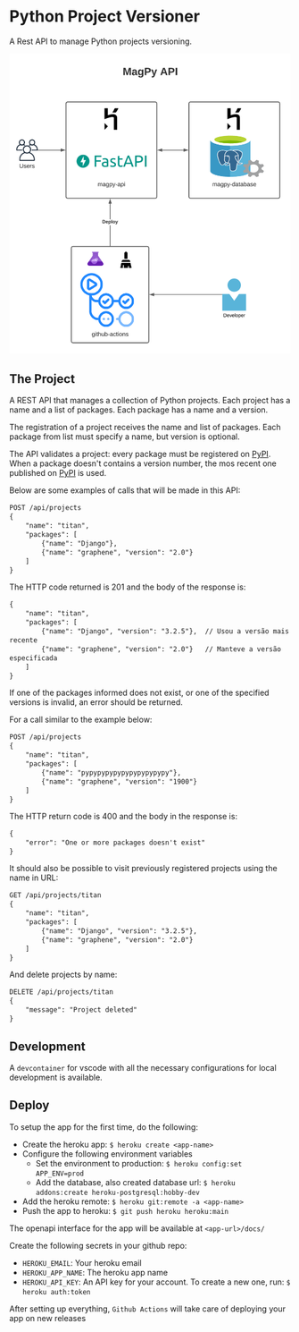 # Python Project Versioner

A Rest API to manage Python projects versioning.

![Python Project Versioner API Architecture](./python-project-versioner.png)

## The Project

A REST API that manages a collection of Python projects.
Each project has a name and a list of packages.
Each package has a name and a version.

The registration of a project receives the name and list of packages. Each package from
list must specify a name, but version is optional.

The API validates a project: every package must be registered on [PyPI](https://pypi.org/).
When a package doesn't contains a version number, the mos recent one published on [PyPI](https://pypi.org/) is used.

Below are some examples of calls that will be made in this API:

```
POST /api/projects
{
    "name": "titan",
    "packages": [
        {"name": "Django"},
        {"name": "graphene", "version": "2.0"}
    ]
}
```
The HTTP code returned is 201 and the body of the response is:
```
{
    "name": "titan",
    "packages": [
        {"name": "Django", "version": "3.2.5"},  // Usou a versão mais recente
        {"name": "graphene", "version": "2.0"}   // Manteve a versão especificada
    ]
}
```

If one of the packages informed does not exist, or one of the specified versions is
invalid, an error should be returned.

For a call similar to the example below:
```
POST /api/projects
{
    "name": "titan",
    "packages": [
        {"name": "pypypypypypypypypypypy"},
        {"name": "graphene", "version": "1900"}
    ]
}
```
The HTTP return code is 400 and the body in the response is:
```
{
    "error": "One or more packages doesn't exist"
}
```

It should also be possible to visit previously registered projects using the
name in URL:
```
GET /api/projects/titan
{
    "name": "titan",
    "packages": [
        {"name": "Django", "version": "3.2.5"},
        {"name": "graphene", "version": "2.0"}
    ]
}
```

And delete projects by name:
```
DELETE /api/projects/titan
{
    "message": "Project deleted"
}
```

## Development

A `devcontainer` for vscode with all the necessary configurations for local development is available.

## Deploy

To setup the app for the first time, do the following:

- Create the heroku app: `$ heroku create <app-name>`
- Configure the following environment variables
  - Set the environment to production: `$ heroku config:set APP_ENV=prod`
  - Add the database, also created database url: `$ heroku addons:create heroku-postgresql:hobby-dev`
- Add the heroku remote: `$ heroku git:remote -a <app-name>`
- Push the app to heroku: `$ git push heroku heroku:main`

The openapi interface for the app will be available at `<app-url>/docs/`

Create the following secrets in your github repo:

- `HEROKU_EMAIL`: Your heroku email
- `HEROKU_APP_NAME`: The heroku app name
- `HEROKU_API_KEY`: An API key for your account. To create a new one, run: `$ heroku auth:token`

After setting up everything, `Github Actions` will take care of deploying your app on new releases
